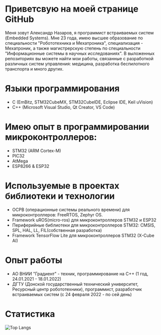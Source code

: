
# Приветсвую на моей странице GitHub

Меня зовут Александр Назаров, я программист встраиваемых систем (Embedded Systems). Мне 23 года, имею высшее образование по специальности "Робототехника и Мехатроника", специализация - Мехатроник, а также магистрерскую степень по специальности "Информационные системы в научных исследованиях". В выложенных репозиториях вы можете найти мои работы, связанные с разработкой различных систем управления: медицина, разработка беспилотного транспорта и много других. 

# Языки программирования

- C (EmBitz, STM32CubeMX, STM32CubeIDE, Eclipse IDE, Keil uVision)
- C++ (Microsoft Visual Studio, Qt Creator, VS Code)

# Имею опыт в программировании микроконтроллеров:
- STM32 (ARM Cortex-M)
- PIC32
- AtMega
- ESP8266 & ESP32
# Используемые в проектах библиотеки и технологии
- ОСРВ (операционные системы реального времени) для микроконтроллеров: FreeRTOS, Zephyr OS.
- Framework uROS(micro-ros) для микроконтроллеров STM32 и ESP32
- Периферийные библиотеки для микроконтроллеров STM32: CMSIS, SPL, HAL, LL, FIL(собственная разработка)
- Framework TensorFlow Lite для микроконтроллеров STM32 (X-Cube AI)
# Опыт работы
- АО ВНИИ "Градиент" - техник, программирование на С++ (1 год, 24.01.2021 - 18.01.2022)
- ДГТУ (Донской государственный технический университет, Ресурсный центр робототехники), программист, разработчик встраиваемых систем (с 24 февраля 2022 - по сей день)


# Статистика
![Top Langs](https://github-readme-stats.vercel.app/api/top-langs/?username=Casonka&layout=compact)
